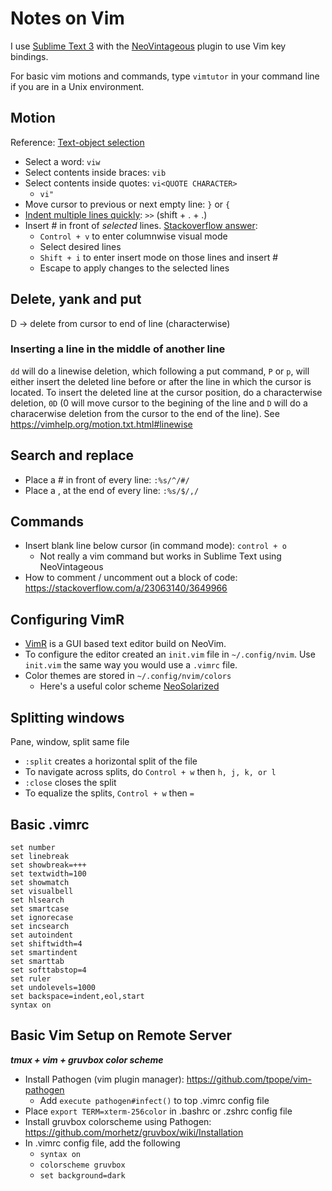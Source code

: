 # Notes on Vim

I use [Sublime Text 3](https://www.sublimetext.com) with the [NeoVintageous](https://github.com/NeoVintageous/NeoVintageous) plugin to use Vim key bindings.

For basic vim motions and commands, type `vimtutor` in your command line if you are in a Unix environment.

## Motion
Reference: [Text-object selection](http://vimdoc.sourceforge.net/htmldoc/motion.html#object-select)
* Select a word: `viw`
* Select contents inside braces: `vib`
* Select contents inside quotes: `vi<QUOTE CHARACTER>`
    * `vi"`
* Move cursor to previous or next empty line: `}` or `{`
* [Indent multiple lines quickly](https://stackoverflow.com/questions/235839/indent-multiple-lines-quickly-in-vi): `>>` (shift + . + .)
* Insert # in front of _selected_ lines. [Stackoverflow answer](https://stackoverflow.com/a/253391):
	* `Control + v` to enter columnwise visual mode
	* Select desired lines
	* `Shift + i` to enter insert mode on those lines and insert #
	* Escape to apply changes to the selected lines

## Delete, yank and put
D -> delete from cursor to end of line (characterwise)

### Inserting a line in the middle of another line
`dd` will do a linewise deletion, which following a put command, `P` or `p`, will either insert the deleted line before or after the line in which the cursor is located. To insert the deleted line at the cursor position, do a characterwise deletion, `0D` (0 will move cursor to the begining of the line and `D` will do a characerwise deletion from the cursor to the end of the line). See https://vimhelp.org/motion.txt.html#linewise

## Search and replace
* Place a # in front of every line: `:%s/^/#/`
* Place a , at the end of every line: `:%s/$/,/`

## Commands
* Insert blank line below cursor (in command mode): `control + o`
    * Not really a vim command but works in Sublime Text using NeoVintageous
* How to comment / uncomment out a block of code: https://stackoverflow.com/a/23063140/3649966

## Configuring VimR
* [VimR](http://vimr.org) is a GUI based text editor build on NeoVim.
* To configure the editor created an `init.vim` file in `~/.config/nvim`. Use `init.vim` the same way you would use a `.vimrc` file.
* Color themes are stored in `~/.config/nvim/colors`
	* Here's a useful color scheme [NeoSolarized](https://github.com/icymind/NeoSolarized)


## Splitting windows
Pane, window, split same file

* `:split` creates a horizontal split of the file
* To navigate across splits, do `Control + w` then `h, j, k, or l`
* `:close` closes the split
* To equalize the splits, `Control + w` then `=`

## Basic .vimrc
```
set number
set linebreak
set showbreak=+++
set textwidth=100
set showmatch
set visualbell
set hlsearch
set smartcase
set ignorecase
set incsearch
set autoindent
set shiftwidth=4
set smartindent
set smarttab
set softtabstop=4
set ruler
set undolevels=1000
set backspace=indent,eol,start
syntax on
```

## Basic Vim Setup on Remote Server

___tmux + vim + gruvbox color scheme___
* Install Pathogen (vim plugin manager): https://github.com/tpope/vim-pathogen
    * Add `execute pathogen#infect()` to top .vimrc config file
* Place `export TERM=xterm-256color` in .bashrc or .zshrc config file
* Install gruvbox colorscheme using Pathogen: https://github.com/morhetz/gruvbox/wiki/Installation
* In .vimrc config file, add the following
    * `syntax on`
    * `colorscheme gruvbox`
    * `set background=dark`
